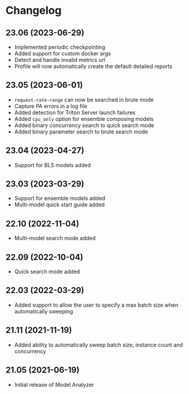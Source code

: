 <!--
Copyright (c) 2023, NVIDIA CORPORATION. All rights reserved.

Licensed under the Apache License, Version 2.0 (the "License");
you may not use this file except in compliance with the License.
You may obtain a copy of the License at

    http://www.apache.org/licenses/LICENSE-2.0

Unless required by applicable law or agreed to in writing, software
distributed under the License is distributed on an "AS IS" BASIS,
WITHOUT WARRANTIES OR CONDITIONS OF ANY KIND, either express or implied.
See the License for the specific language governing permissions and
limitations under the License.
-->

# Changelog

## 23.06 (2023-06-29)

- Implemented periodic checkpointing
- Added support for custom docker args
- Detect and handle invalid metrics url
- Profile will now automatically create the default detailed reports

## 23.05 (2023-06-01)

- `request-rate-range` can now be searched in brute mode
- Capture PA errors in a log file
- Added detection for Triton Server launch failures
- Added `cpu_only` option for ensemble composing models
- Added binary concurrency search to quick search mode
- Added binary parameter search to brute search mode

## 23.04 (2023-04-27)

- Support for BLS models added

## 23.03 (2023-03-29)

- Support for ensemble models added
- Multi-model quick start guide added

## 22.10 (2022-11-04)

- Multi-model search mode added

## 22.09 (2022-10-04)

- Quick search mode added

## 22.03 (2022-03-29)

- Added support to allow the user to specify a max batch size when automatically sweeping

## 21.11 (2021-11-19)

- Added ability to automatically sweep batch size, instance count and concurrency

## 21.05 (2021-06-19)

- Initial release of Model Analyzer
